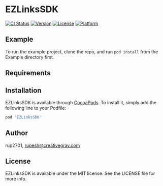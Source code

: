 # EZLinksSDK

[![CI Status](https://img.shields.io/travis/rup2701/EZLinksSDK.svg?style=flat)](https://travis-ci.org/rup2701/EZLinksSDK)
[![Version](https://img.shields.io/cocoapods/v/EZLinksSDK.svg?style=flat)](https://cocoapods.org/pods/EZLinksSDK)
[![License](https://img.shields.io/cocoapods/l/EZLinksSDK.svg?style=flat)](https://cocoapods.org/pods/EZLinksSDK)
[![Platform](https://img.shields.io/cocoapods/p/EZLinksSDK.svg?style=flat)](https://cocoapods.org/pods/EZLinksSDK)

## Example

To run the example project, clone the repo, and run `pod install` from the Example directory first.

## Requirements

## Installation

EZLinksSDK is available through [CocoaPods](https://cocoapods.org). To install
it, simply add the following line to your Podfile:

```ruby
pod 'EZLinksSDK'
```

## Author

rup2701, rupesh@creativegray.com

## License

EZLinksSDK is available under the MIT license. See the LICENSE file for more info.
